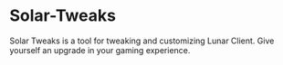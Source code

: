 # Solar-Tweaks
Solar Tweaks is a tool for tweaking and customizing Lunar Client. Give yourself an upgrade in your gaming experience.
